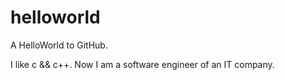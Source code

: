 # helloworld
A HelloWorld to GitHub.

I like c && c++. Now I am a software engineer of an IT company.

